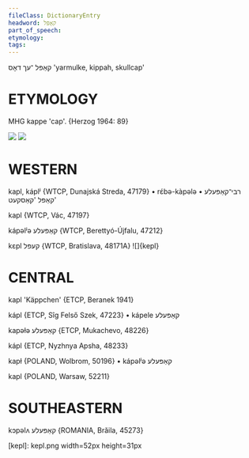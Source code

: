 ```yaml
---
fileClass: DictionaryEntry
headword: קאַפּל
part_of_speech: 
etymology: 
tags: 
---
```

קאַפּל
־עך
דאָס
'yarmulke, kippah, skullcap'

ETYMOLOGY
===========
MHG kappe 'cap'.
{Herzog 1964: 89}

![](https://ia802902.us.archive.org/9/items/Yiddish-Dialect-Maps/Guggenheim-Gruenberg_karte_33.jpg)
![](https://ia902902.us.archive.org/9/items/Yiddish-Dialect-Maps/Herzog3-27-Skullcap-64.jpg)

WESTERN
========

kapl, káplʲ {WTCP, Dunajská Streda, 47179}
	•	rɛ́bə-kàpələ רבי־קאַפּעלע
	•	קאַפּל 'קאַסקעט'

kapl {WTCP, Vác, 47197}

kápəlʲə קאַפּעלע {WTCP, Berettyó-Újfalu, 47212}

kɛpl קעפּל {WTCP, Bratislava, 48171A} 
![]{kepl}

CENTRAL
========

kapl 'Käppchen' {ETCP, Beranek 1941}

kápl {ETCP, Sîg Felső Szek, 47223}
	•	kápele קאַפּעלע

kapəɫə קאַפּעלע {ETCP, Mukachevo, 48226}

kápl {ETCP, Nyzhnya Apsha, 48233}

kapɫ {POLAND, Wolbrom, 50196}
	•	kápəlʲə קאַפּעלע

kapl {POLAND, Warsaw, 52211}

SOUTHEASTERN
==============

kɔpəlʌ קאַפּעלע {ROMANIA, Brăila, 45273}


[kepl]: kepl.png width=52px height=31px